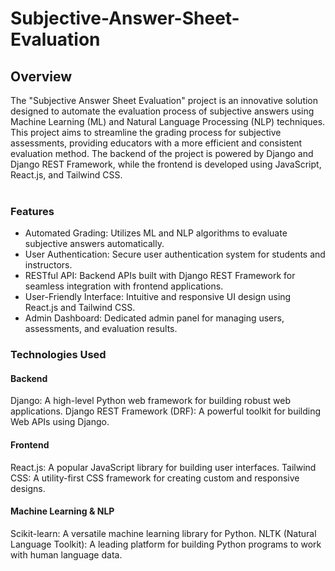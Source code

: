 # Subjective-Answer-Sheet-Evaluation

<h2> Overview </h2>
The "Subjective Answer Sheet Evaluation" project is an innovative solution designed to automate the evaluation process of subjective answers using Machine Learning (ML) and Natural Language Processing (NLP) techniques. This project aims to streamline the grading process for subjective assessments, providing educators with a more efficient and consistent evaluation method. The backend of the project is powered by Django and Django REST Framework, while the frontend is developed using JavaScript, React.js, and Tailwind CSS.
<br />
<br />

<h3>Features </h3>
<ul>
<li>Automated Grading: Utilizes ML and NLP algorithms to evaluate subjective answers automatically.</li>
<li>User Authentication: Secure user authentication system for students and instructors.</li>
<li>RESTful API: Backend APIs built with Django REST Framework for seamless integration with frontend applications.</li>
<li>User-Friendly Interface: Intuitive and responsive UI design using React.js and Tailwind CSS.</li>
<li>Admin Dashboard: Dedicated admin panel for managing users, assessments, and evaluation results.</li>
</ul>

<h3>Technologies Used</h3>
<h4>Backend</h4>
Django: A high-level Python web framework for building robust web applications.
Django REST Framework (DRF): A powerful toolkit for building Web APIs using Django.
<h4>Frontend</h4>
React.js: A popular JavaScript library for building user interfaces.
Tailwind CSS: A utility-first CSS framework for creating custom and responsive designs.
<h4>Machine Learning & NLP</h4>
Scikit-learn: A versatile machine learning library for Python.
NLTK (Natural Language Toolkit): A leading platform for building Python programs to work with human language data.
